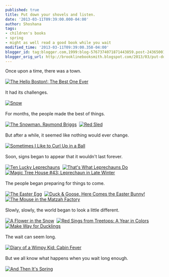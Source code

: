 ```yaml
---
published: true
title: Put down your shovels and listen.
date: '2013-03-11T09:39:00.000-04:00'
author: Shoshana
tags:
- children's books
- spring
- might as well read a good book while you wait
modified_time: '2013-03-11T09:39:00.358-04:00'
blogger_id: tag:blogger.com,1999:blog-5767374071871443859.post-2436500132470610313
blogger_orig_url: http://brooklinebooksmith.blogspot.com/2013/03/put-down-your-shovels-and-listen.html
---
```


Once upon a time, there was a town.<br /><br /><a href="http://www.brooklinebooksmith-shop.com/book/v/9780981943008"><img src="http://images.booksense.com/images/books/008/943/FC9780981943008.JPG" title="The Hello Boston!: The Best One Ever" /></a><br /><br />It had its challenges.<br /><br /><a href="http://www.brooklinebooksmith-shop.com/book/v/9780374468620"><img src="http://images.booksense.com/images/books/620/468/FC9780374468620.JPG" title="Snow" /></a><br /><br />For months, the people made the best of things.<br /><br /><a href="http://www.brooklinebooksmith-shop.com/book/v/9780141340098"><img src="http://images.booksense.com/images/books/098/340/FC9780141340098.JPG" title="The Snowman. Raymond Briggs" /></a>&nbsp; <a href="http://www.brooklinebooksmith-shop.com/book/v/9781442420076"><img src="http://images.booksense.com/images/books/076/420/FC9781442420076.JPG" title="Red Sled" /></a><br /><br />But after a while, it seemed like nothing would ever change.<br /><br /><a href="http://www.brooklinebooksmith-shop.com/book/v/9780806979434"><img src="http://images.booksense.com/images/books/434/979/FC9780806979434.JPG" title="Sometimes I Like to Curl Up in a Ball" /></a><br /><br />Soon, signs began to appear that it wouldn't last forever.<br /><br /><a href="http://www.brooklinebooksmith-shop.com/book/v/9780545436489"><img src="http://images.booksense.com/images/books/489/436/FC9780545436489.JPG" title="Ten Lucky Leprechauns" /></a>&nbsp; <a href="http://www.brooklinebooksmith-shop.com/book/v/9780547076737"><img src="http://images.booksense.com/images/books/737/076/FC9780547076737.JPG" title="That's What Leprechauns Do" /></a>&nbsp;&nbsp;<a href="http://www.brooklinebooksmith-shop.com/book/v/9780375856518"><img src="http://images.booksense.com/images/books/518/856/FC9780375856518.JPG" title="Magic Tree House #43: Leprechaun in Late Winter" /></a>&nbsp; <br /><br />The people began preparing for things to come.<br /><br /><a href="http://www.brooklinebooksmith-shop.com/book/v/9780399252389"><img src="http://images.booksense.com/images/books/389/252/FC9780399252389.JPG" title="The Easter Egg" /></a>&nbsp; <a href="http://www.brooklinebooksmith-shop.com/book/v/9780375872808"><img src="http://images.booksense.com/images/books/808/872/FC9780375872808.JPG" title="Duck &amp; Goose, Here Comes the Easter Bunny!" /></a> <a href="http://www.brooklinebooksmith-shop.com/book/v/9781580130486"><img src="http://images.booksense.com/images/books/486/130/FC9781580130486.JPG" title="The Mouse in the Matzah Factory" /></a>&nbsp;<a class="thickbox initThickbox-processed" href="http://images.indiebound.com/929/130/9781580130929.jpg" jquery1362922365691="2" rel="field_image_cache_0" title="It's Seder Time!"><img src="http://images.booksense.com/images/books/929/130/FC9781580130929.JPG" title="" /></a><br /><br />Slowly, slowly,&nbsp;the world began to look a little different.<br /><br /><a href="http://www.brooklinebooksmith-shop.com/book/v/9781402277405"><img src="http://images.booksense.com/images/books/405/277/FC9781402277405.JPG" title="A Flower in the Snow" /></a>&nbsp; <a href="http://www.brooklinebooksmith-shop.com/book/v/9780547014944"><img src="http://images.booksense.com/images/books/944/014/FC9780547014944.JPG" title="Red Sings from Treetops: A Year in Colors" /></a>&nbsp;&nbsp;<a href="http://www.brooklinebooksmith-shop.com/book/v/9780670451494"><img src="http://images.booksense.com/images/books/494/451/FC9780670451494.JPG" title="Make Way for Ducklings" /></a><br /><br />The wait can seem long.<br /><br /><a href="http://www.brooklinebooksmith-shop.com/book/v/9781419702235"><img src="http://images.booksense.com/images/books/235/702/FC9781419702235.JPG" title="Diary of a Wimpy Kid: Cabin Fever" /></a><br /><br />But we all&nbsp;know what happens when you wait long enough.<br /><br /><a href="http://www.brooklinebooksmith-shop.com/book/v/9781596436244"><img src="http://images.booksense.com/images/books/244/436/FC9781596436244.JPG" title="And Then It's Spring" /></a>